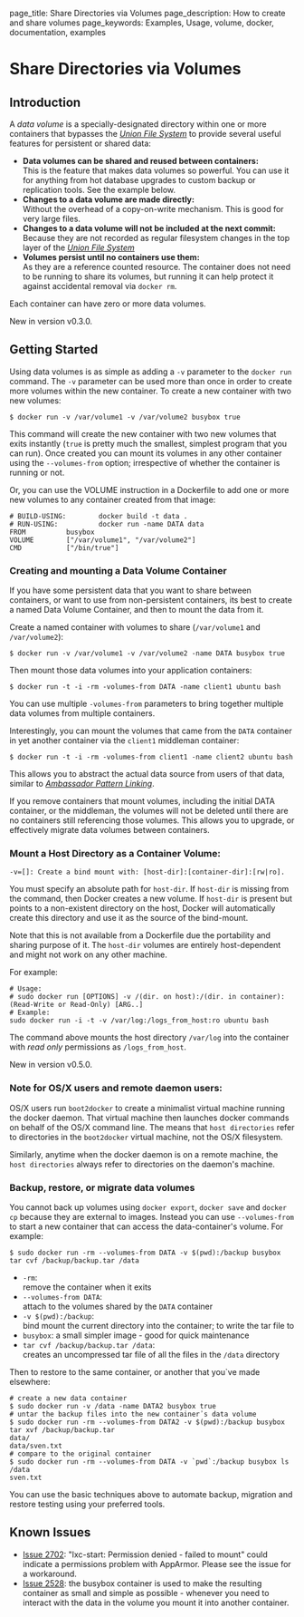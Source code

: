 page_title: Share Directories via Volumes
page_description: How to create and share volumes
page_keywords: Examples, Usage, volume, docker, documentation, examples

# Share Directories via Volumes

## Introduction

A *data volume* is a specially-designated directory within one or more
containers that bypasses the [*Union File
System*](../../terms/layer/#ufs-def) to provide several useful features
for persistent or shared data:

 - **Data volumes can be shared and reused between containers:**  
   This is the feature that makes data volumes so powerful. You can
   use it for anything from hot database upgrades to custom backup or
   replication tools. See the example below.
 - **Changes to a data volume are made directly:**  
   Without the overhead of a copy-on-write mechanism. This is good for
   very large files.
 - **Changes to a data volume will not be included at the next commit:**  
   Because they are not recorded as regular filesystem changes in the
   top layer of the [*Union File System*](../../terms/layer/#ufs-def)
 - **Volumes persist until no containers use them:**  
   As they are a reference counted resource. The container does not need to be
   running to share its volumes, but running it can help protect it
   against accidental removal via `docker rm`.

Each container can have zero or more data volumes.

New in version v0.3.0.

## Getting Started

Using data volumes is as simple as adding a `-v`
parameter to the `docker run` command. The
`-v` parameter can be used more than once in order
to create more volumes within the new container. To create a new
container with two new volumes:

    $ docker run -v /var/volume1 -v /var/volume2 busybox true

This command will create the new container with two new volumes that
exits instantly (`true` is pretty much the smallest,
simplest program that you can run). Once created you can mount its
volumes in any other container using the `--volumes-from`
option; irrespective of whether the container is running or
not.

Or, you can use the VOLUME instruction in a Dockerfile to add one or
more new volumes to any container created from that image:

    # BUILD-USING:        docker build -t data .
    # RUN-USING:          docker run -name DATA data
    FROM          busybox
    VOLUME        ["/var/volume1", "/var/volume2"]
    CMD           ["/bin/true"]

### Creating and mounting a Data Volume Container

If you have some persistent data that you want to share between
containers, or want to use from non-persistent containers, its best to
create a named Data Volume Container, and then to mount the data from
it.

Create a named container with volumes to share (`/var/volume1`
and `/var/volume2`):

    $ docker run -v /var/volume1 -v /var/volume2 -name DATA busybox true

Then mount those data volumes into your application containers:

    $ docker run -t -i -rm -volumes-from DATA -name client1 ubuntu bash

You can use multiple `-volumes-from` parameters to
bring together multiple data volumes from multiple containers.

Interestingly, you can mount the volumes that came from the
`DATA` container in yet another container via the
`client1` middleman container:

    $ docker run -t -i -rm -volumes-from client1 -name client2 ubuntu bash

This allows you to abstract the actual data source from users of that
data, similar to [*Ambassador Pattern Linking*](
../ambassador_pattern_linking/#ambassador-pattern-linking).

If you remove containers that mount volumes, including the initial DATA
container, or the middleman, the volumes will not be deleted until there
are no containers still referencing those volumes. This allows you to
upgrade, or effectively migrate data volumes between containers.

### Mount a Host Directory as a Container Volume:

    -v=[]: Create a bind mount with: [host-dir]:[container-dir]:[rw|ro].

You must specify an absolute path for `host-dir`. If `host-dir` is missing from
the command, then Docker creates a new volume. If `host-dir` is present but
points to a non-existent directory on the host, Docker will automatically
create this directory and use it as the source of the bind-mount.

Note that this is not available from a Dockerfile due the portability and
sharing purpose of it. The `host-dir` volumes are entirely host-dependent
and might not work on any other machine.

For example:

    # Usage:
    # sudo docker run [OPTIONS] -v /(dir. on host):/(dir. in container):(Read-Write or Read-Only) [ARG..]
    # Example:
    sudo docker run -i -t -v /var/log:/logs_from_host:ro ubuntu bash

The command above mounts the host directory `/var/log` into the container
with *read only* permissions as `/logs_from_host`.

New in version v0.5.0.

### Note for OS/X users and remote daemon users:

OS/X users run `boot2docker` to create a minimalist virtual machine running
the docker daemon. That virtual machine then launches docker commands on
behalf of the OS/X command line. The means that `host directories` refer to
directories in the `boot2docker` virtual machine, not the OS/X filesystem.

Similarly, anytime when the docker daemon is on a remote machine, the 
`host directories` always refer to directories on the daemon's machine.

### Backup, restore, or migrate data volumes

You cannot back up volumes using `docker export`, `docker save` and `docker cp`
because they are external to images. Instead you can use `--volumes-from` to
start a new container that can access the data-container's volume. For example:

    $ sudo docker run -rm --volumes-from DATA -v $(pwd):/backup busybox tar cvf /backup/backup.tar /data

 - `-rm`:  
   remove the container when it exits
 - `--volumes-from DATA`:  
   attach to the volumes shared by the `DATA` container
 - `-v $(pwd):/backup`:  
   bind mount the current directory into the container; to write the tar file to
 - `busybox`:
   a small simpler image - good for quick maintenance
 - `tar cvf /backup/backup.tar /data`:  
   creates an uncompressed tar file of all the files in the `/data` directory

Then to restore to the same container, or another that you`ve made elsewhere:

    # create a new data container
    $ sudo docker run -v /data -name DATA2 busybox true
    # untar the backup files into the new container᾿s data volume
    $ sudo docker run -rm --volumes-from DATA2 -v $(pwd):/backup busybox tar xvf /backup/backup.tar
    data/
    data/sven.txt
    # compare to the original container
    $ sudo docker run -rm --volumes-from DATA -v `pwd`:/backup busybox ls /data
    sven.txt

You can use the basic techniques above to automate backup, migration and
restore testing using your preferred tools.

## Known Issues

 - [Issue 2702](https://github.com/dotcloud/docker/issues/2702):
    "lxc-start: Permission denied - failed to mount" could indicate a
    permissions problem with AppArmor. Please see the issue for a
    workaround.
 - [Issue 2528](https://github.com/dotcloud/docker/issues/2528): the
    busybox container is used to make the resulting container as small
    and simple as possible - whenever you need to interact with the data
    in the volume you mount it into another container.
